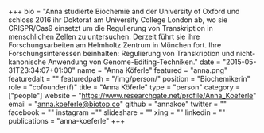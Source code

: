 +++
bio = "Anna studierte Biochemie and der University of Oxford und schloss 2016 ihr Doktorat am University College London ab, wo sie CRISPR/Cas9 einsetzt um die Regulierung von Transkription in menschlichen Zellen zu untersuchen. Derzeit führt sie ihre Forschungsarbeiten am Helmholtz Zentrum in München fort. Ihre Forschungsinteressen beinhalten: Regulierung von Transkription und nicht-kanonische Anwendung von Genome-Editing-Techniken."
date = "2015-05-31T23:34:07+01:00"
name = "Anna Köferle"
featured = "anna.png"
featuredalt = ""
featuredpath = "/img/person/"
position = "Biochemikerin"
role = "cofounder(f)"
title = "Anna Köferle"
type = "person"
category = ["people"]
website = "https://www.researchgate.net/profile/Anna_Koeferle"
email = "anna.koeferle@biotop.co"
github = "annakoe"
twitter = ""
facebook = ""
instagram =""
slideshare = ""
xing = ""
linkedin = ""
publications = "anna-koeferle"
+++
